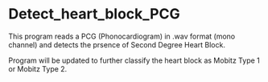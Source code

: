 # Detect_heart_block_PCG
This program reads a PCG (Phonocardiogram) in .wav format (mono channel) and detects the prsence of Second Degree Heart Block. 

Program will be updated to further classify the heart block as Mobitz Type 1 or Mobitz Type 2. 